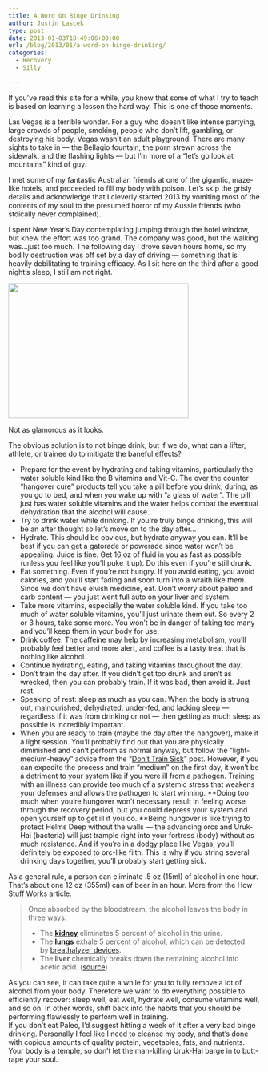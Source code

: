 ```yaml
---
title: A Word On Binge Drinking
author: Justin Lascek
type: post
date: 2013-01-03T18:49:06+00:00
url: /blog/2013/01/a-word-on-binge-drinking/
categories:
  - Recovery
  - Silly

---
```

If you&#8217;ve read this site for a while, you know that some of what I try to teach is based on learning a lesson the hard way. This is one of those moments.

Las Vegas is a terrible wonder. For a guy who doesn&#8217;t like intense partying, large crowds of people, smoking, people who don&#8217;t lift, gambling, or destroying his body, Vegas wasn&#8217;t an adult playground. There are many sights to take in &#8212; the Bellagio fountain, the porn strewn across the sidewalk, and the flashing lights &#8212; but I&#8217;m more of a &#8220;let&#8217;s go look at mountains&#8221; kind of guy.

I met some of my fantastic Australian friends at one of the gigantic, maze-like hotels, and proceeded to fill my body with poison. Let&#8217;s skip the grisly details and acknowledge that I cleverly started 2013 by vomiting most of the contents of my soul to the presumed horror of my Aussie friends (who stoically never complained).

I spent New Year&#8217;s Day contemplating jumping through the hotel window, but knew the effort was too grand. The company was good, but the walking was&#8230;just too much. The following day I drove seven hours home, so my bodily destruction was off set by a day of driving &#8212; something that is heavily debilitating to training efficacy. As I sit here on the third after a good night&#8217;s sleep, I still am not right.

<div id="attachment_8263" style="width: 370px" class="wp-caption aligncenter">
  <a href="/2013/01/hangover2imagebandd.jpg"><img aria-describedby="caption-attachment-8263" data-attachment-id="8263" data-permalink="/blog/2013/01/a-word-on-binge-drinking/hangover2imagebandd/" data-orig-file="/2013/01/hangover2imagebandd.jpg" data-orig-size="535,401" data-comments-opened="1" data-image-meta="{&quot;aperture&quot;:&quot;0&quot;,&quot;credit&quot;:&quot;&quot;,&quot;camera&quot;:&quot;&quot;,&quot;caption&quot;:&quot;&quot;,&quot;created_timestamp&quot;:&quot;0&quot;,&quot;copyright&quot;:&quot;&quot;,&quot;focal_length&quot;:&quot;0&quot;,&quot;iso&quot;:&quot;0&quot;,&quot;shutter_speed&quot;:&quot;0&quot;,&quot;title&quot;:&quot;&quot;}" data-image-title="hangover2imagebandd" data-image-description="" data-medium-file="/2013/01/hangover2imagebandd-200x149.jpg" data-large-file="/2013/01/hangover2imagebandd-450x337.jpg" class=" wp-image-8263 " title="hangover2imagebandd" src="/2013/01/hangover2imagebandd-450x337.jpg" alt="" width="360" height="270" srcset="/2013/01/hangover2imagebandd-450x337.jpg 450w, /2013/01/hangover2imagebandd-150x112.jpg 150w, /2013/01/hangover2imagebandd-200x149.jpg 200w, /2013/01/hangover2imagebandd-400x300.jpg 400w, /2013/01/hangover2imagebandd.jpg 535w" sizes="(max-width: 360px) 100vw, 360px" /></a>
  
  <p id="caption-attachment-8263" class="wp-caption-text">
    Not as glamorous as it looks.
  </p>
</div>

The obvious solution is to not binge drink, but if we do, what can a lifter, athlete, or trainee do to mitigate the baneful effects?

  * Prepare for the event by hydrating and taking vitamins, particularly the water soluble kind like the B vitamins and Vit-C. The over the counter &#8220;hangover cure&#8221; products tell you take a pill before you drink, during, as you go to bed, and when you wake up with &#8220;a glass of water&#8221;. The pill just has water soluble vitamins and the water helps combat the eventual dehydration that the alcohol will cause.
  * Try to drink water while drinking. If you&#8217;re truly binge drinking, this will be an after thought so let&#8217;s move on to the day after&#8230;
  * Hydrate. This should be obvious, but hydrate anyway you can. It&#8217;ll be best if you can get a gatorade or powerade since water won&#8217;t be appealing. Juice is fine. Get 16 oz of fluid in you as fast as possible (unless you feel like you&#8217;ll puke it up). Do this even if you&#8217;re still drunk.
  * Eat something. Even if you&#8217;re not hungry. If you avoid eating, you avoid calories, and you&#8217;ll start fading and soon turn into a wraith like _them_. Since we don&#8217;t have elvish medicine, eat. Don&#8217;t worry about paleo and carb content &#8212; you just went full auto on your liver and system.
  * Take more vitamins, especially the water soluble kind. If you take too much of water soluble vitamins, you&#8217;ll just urinate them out. So every 2 or 3 hours, take some more. You won&#8217;t be in danger of taking too many and you&#8217;ll keep them in your body for use.
  * Drink coffee. The caffeine may help by increasing metabolism, you&#8217;ll probably feel better and more alert, and coffee is a tasty treat that is nothing like alcohol.
  * Continue hydrating, eating, and taking vitamins throughout the day.
  * Don&#8217;t train the day after. If you didn&#8217;t get too drunk and aren&#8217;t as wrecked, then you can probably train. If it was bad, then avoid it. Just rest.
  * Speaking of rest: sleep as much as you can. When the body is strung out, malnourished, dehydrated, under-fed, and lacking sleep &#8212; regardless if it was from drinking or not &#8212; then getting as much sleep as possible is incredibly important.
  * When you are ready to train (maybe the day after the hangover), make it a light session. You&#8217;ll probably find out that you are physically diminished and can&#8217;t perform as normal anyway, but follow the &#8220;light-medium-heavy&#8221; advice from the &#8220;<a href="/blog/2011/02/dont-train-sick/" target="_blank">Don&#8217;t Train Sick</a>&#8221; post. However, if you can expedite the process and train &#8220;medium&#8221; on the first day, it won&#8217;t be a detriment to your system like if you were ill from a pathogen. Training with an illness can provide too much of a systemic stress that weakens your defenses and allows the pathogen to start winning. **Doing too much when you&#8217;re hungover won&#8217;t necessary result in feeling worse through the recovery period, but you could depress your system and open yourself up to get ill if you do. **Being hungover is like trying to protect Helms Deep without the walls &#8212; the advancing orcs and Uruk-Hai (bacteria) will just trample right into your fortress (body) without as much resistance. And if you&#8217;re in a dodgy place like Vegas, you&#8217;ll definitely be exposed to orc-like filth. This is why if you string several drinking days together, you&#8217;ll probably start getting sick.

As a general rule, a person can eliminate .5 oz (15ml) of alcohol in one hour. That&#8217;s about one 12 oz (355ml) can of beer in an hour. More from the How Stuff Works article:

> Once absorbed by the bloodstream, the alcohol leaves the body in three ways:
> 
>   * The [**kidney**][1] eliminates 5 percent of alcohol in the urine.
>   * The [**lungs**][2] exhale 5 percent of alcohol, which can be detected by [breathalyzer devices][3].
>   * The **liver** chemically breaks down the remaining alcohol into acetic acid. (<a href="http://science.howstuffworks.com/alcohol4.htm" target="_blank">source</a>)

<div>
  As you can see, it can take quite a while for you to fully remove a lot of alcohol from your body. Therefore we want to do everything possible to efficiently recover: sleep well, eat well, hydrate well, consume vitamins well, and so on. In other words, shift back into the habits that you should be performing flawlessly to perform well in training.
</div>

<div>
</div>

<div>
  If you don&#8217;t eat Paleo, I&#8217;d suggest hitting a week of it after a very bad binge drinking. Personally I feel like I need to cleanse my body, and that&#8217;s done with copious amounts of quality protein, vegetables, fats, and nutrients. Your body is a temple, so don&#8217;t let the man-killing Uruk-Hai barge in to butt-rape your soul.
</div>

&nbsp;

 [1]: http://science.howstuffworks.com/kidney.htm
 [2]: http://science.howstuffworks.com/lung.htm
 [3]: http://science.howstuffworks.com/breathalyzer.htm
